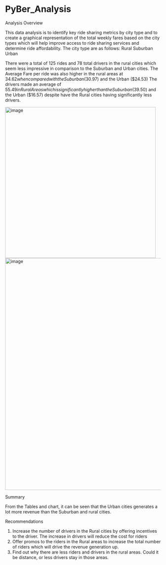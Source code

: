 # PyBer_Analysis
Analysis Overview

This data analysis is to identify key ride sharing metrics by city type and to create a graphical representation of the total weekly fares based on the city types which will help improve access to ride sharing services and determine ride affordability.
The city type are as follows:
Rural
Suburban
Urban

There were a total of 125 rides and 78 total drivers in the rural cities which seem less impressive in comparison to the Suburban and Urban cities.
The Average Fare per ride was also higher in the rural areas at $34.62 when compared with the Suburban ($30.97) and the Urban ($24.53)
The drivers made an average of $55.49 in Rural Areas which is significantly higher than the Suburban ($39.50) and the Urban ($16.57) despite have the Rural cities having significantly less drivers.

<img width="487" alt="image" src="https://user-images.githubusercontent.com/92246505/144734458-0ae267c4-bc02-4b8a-bc41-49af1986a867.png">


<img width="748" alt="image" src="https://user-images.githubusercontent.com/92246505/144734354-97ddb2f4-9fef-4965-aec0-1b6e37e18bc6.png">


Summary

From the Tables and chart, it can be seen that the Urban cities generates a lot more revenue than the Suburban and rural cities.

Recommendations

1) Increase the number of drivers in the Rural cities by offering incentives to the driver. The increase in drivers will reduce the cost for riders
2) Offer promos to the riders in the Rural areas to increase the total number of riders which will drive the revenue generation up.
3) Find out why there are less riders and drivers in the rural areas. Could it be distance, or less drivers stay in those areas.
